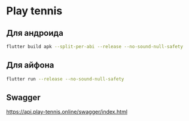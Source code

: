 # Play tennis

## Для андроида

```bash
flutter build apk --split-per-abi --release --no-sound-null-safety
```

## Для айфона

```bash
flutter run --release --no-sound-null-safety
```

## Swagger

<https://api.play-tennis.online/swagger/index.html>
